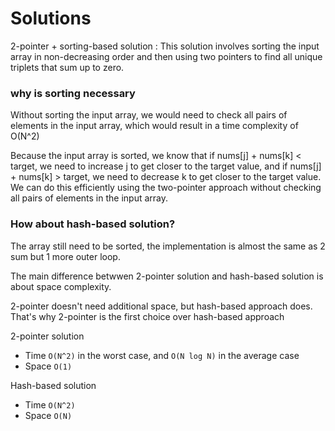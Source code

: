 # Solutions

2-pointer + sorting-based solution : This solution involves sorting the input array in non-decreasing order and then using two pointers to find all unique triplets that sum up to zero.

### why is sorting necessary

Without sorting the input array, we would need to check all pairs of elements in the input array, which would result in a time complexity of O(N^2)

Because the input array is sorted, we know that if nums[j] + nums[k] < target, we need to increase j to get closer to the target value, and if nums[j] + nums[k] > target, we need to decrease k to get closer to the target value. We can do this efficiently using the two-pointer approach without checking all pairs of elements in the input array.

### How about hash-based solution?

The array still need to be sorted, the implementation is almost the same as 2 sum but 1 more outer loop.

The main difference betwwen 2-pointer solution and hash-based solution is about space complexity.

2-pointer doesn't need additional space, but hash-based approach does. That's why 2-pointer is the first choice over hash-based approach

2-pointer solution

* Time `O(N^2)` in the worst case, and `O(N log N)` in the average case
* Space `O(1)`

Hash-based solution

* Time `O(N^2)`
* Space `O(N)`
